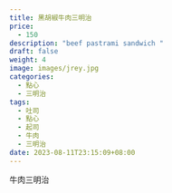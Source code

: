 ```yaml
---
title: 黑胡椒牛肉三明治
price:
  - 150
description: "beef pastrami sandwich "
draft: false
weight: 4
image: images/jrey.jpg
categories:
  - 點心
  - 三明治
tags:
  - 吐司
  - 點心
  - 起司
  - 牛肉
  - 三明治
date: 2023-08-11T23:15:09+08:00
---
```

牛肉三明治